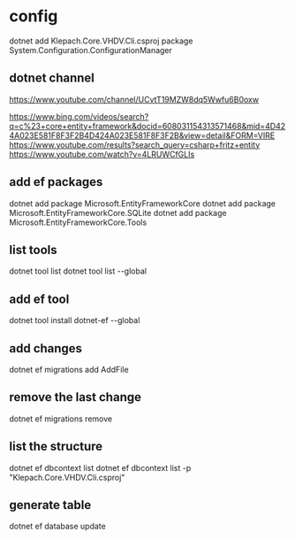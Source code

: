﻿# config
dotnet add Klepach.Core.VHDV.Cli.csproj package System.Configuration.ConfigurationManager

## dotnet channel
https://www.youtube.com/channel/UCvtT19MZW8dq5Wwfu6B0oxw

https://www.bing.com/videos/search?q=c%23+core+entity+framework&docid=608031154313571468&mid=4D424A023E581F8F3F2B4D424A023E581F8F3F2B&view=detail&FORM=VIRE
https://www.youtube.com/results?search_query=csharp+fritz+entity
https://www.youtube.com/watch?v=4LRUWCfGLIs

## add ef packages
dotnet add package Microsoft.EntityFrameworkCore
dotnet add package Microsoft.EntityFrameworkCore.SQLite
dotnet add package Microsoft.EntityFrameworkCore.Tools

## list tools
dotnet tool list
dotnet tool list --global
## add ef tool
dotnet tool install dotnet-ef --global

## add changes
dotnet ef migrations add AddFile
## remove the last change
dotnet ef migrations remove 

## list the structure
dotnet ef dbcontext list
dotnet ef dbcontext list -p "Klepach.Core.VHDV.Cli.csproj"


## generate table
dotnet ef database update